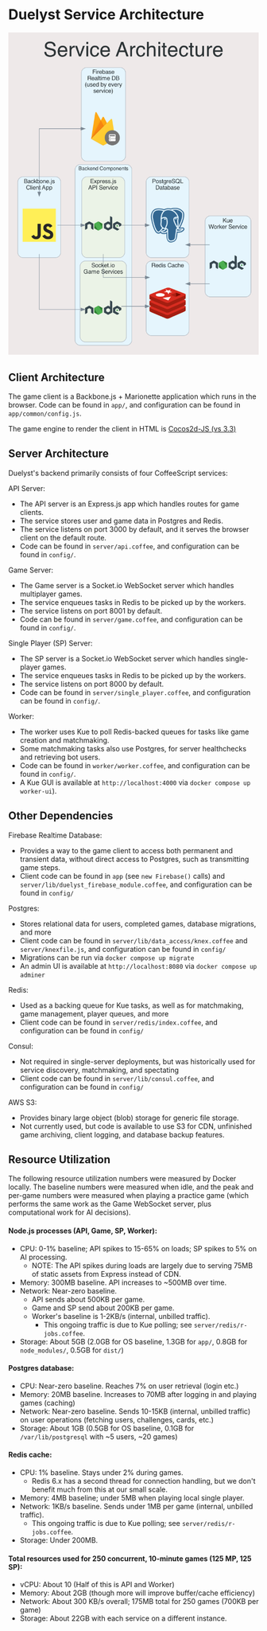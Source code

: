 # Duelyst Service Architecture

<img src="diagrams/services.png" alt="Service Architecture Diagram" width=600 />

## Client Architecture

The game client is a Backbone.js + Marionette application which runs in the
browser. Code can be found in `app/`, and configuration can be found in
`app/common/config.js`.

The game engine to render the client in HTML is [Cocos2d-JS (vs 3.3)](https://docs.cocos.com/cocos2d-x/manual/en/)

## Server Architecture

Duelyst's backend primarily consists of four CoffeeScript services:

API Server:

- The API server is an Express.js app which handles routes for game clients.
- The service stores user and game data in Postgres and Redis.
- The service listens on port 3000 by default, and it serves the browser client
	on the default route.
- Code can be found in `server/api.coffee`, and configuration can be found in
	`config/`.

Game Server:

- The Game server is a Socket.io WebSocket server which handles multiplayer
	games.
- The service enqueues tasks in Redis to be picked up by the workers.
- The service listens on port 8001 by default.
- Code can be found in `server/game.coffee`, and configuration can be found in
	`config/`.

Single Player (SP) Server:

- The SP server is a Socket.io WebSocket server which handles single-player
	games.
- The service enqueues tasks in Redis to be picked up by the workers.
- The service listens on port 8000 by default.
- Code can be found in `server/single_player.coffee`, and configuration can be
	found in `config/`.

Worker:

- The worker uses Kue to poll Redis-backed queues for tasks like game creation
	and matchmaking.
- Some matchmaking tasks also use Postgres, for server healthchecks and
	retrieving bot users.
- Code can be found in `worker/worker.coffee`, and configuration can be found
	in `config/`.
- A Kue GUI is available at `http://localhost:4000` via
	`docker compose up worker-ui`).

## Other Dependencies

Firebase Realtime Database:

- Provides a way to the game client to access both permanent and transient
	data, without direct access to Postgres, such as transmitting game steps.
- Client code can be found in `app` (see `new Firebase()` calls) and
	`server/lib/duelyst_firebase_module.coffee`, and configuration can be found
	in `config/`

Postgres:

- Stores relational data for users, completed games, database migrations, and
	more
- Client code can be found in `server/lib/data_access/knex.coffee` and
	`server/knexfile.js`, and configuration can be found in `config/`
- Migrations can be run via `docker compose up migrate`
- An admin UI is available at `http://localhost:8080` via
	`docker compose up adminer`

Redis:

- Used as a backing queue for Kue tasks, as well as for matchmaking, game
	management, player queues, and more
- Client code can be found in `server/redis/index.coffee`, and configuration
	can be found in `config/`

Consul:

- Not required in single-server deployments, but was historically used for
	service discovery, matchmaking, and spectating
- Client code can be found in `server/lib/consul.coffee`, and configuration can
	be found in `config/`

AWS S3:

- Provides binary large object (blob) storage for generic file storage.
- Not currently used, but code is available to use S3 for CDN, unfinished game
	archiving, client logging, and database backup features.

## Resource Utilization <a id="resource-utilization" />

The following resource utilization numbers were measured by Docker locally. The
baseline numbers were measured when idle, and the peak and per-game numbers
were measured when playing a practice game (which performs the same work as the
Game WebSocket server, plus computational work for AI decisions).

#### Node.js processes (API, Game, SP, Worker):

- CPU: 0-1% baseline; API spikes to 15-65% on loads; SP spikes to 5% on AI
	processing.
  - NOTE: The API spikes during loads are largely due to serving 75MB of static
		assets from Express instead of CDN.
- Memory: 300MB baseline. API increases to ~500MB over time.
- Network: Near-zero baseline.
	- API sends about 500KB per game.
	- Game and SP send about 200KB per game.
	- Worker's baseline is 1-2KB/s (internal, unbilled traffic).
		- This ongoing traffic is due to Kue polling; see
			`server/redis/r-jobs.coffee`.
- Storage: About 5GB (2.0GB for OS baseline, 1.3GB for `app/`, 0.8GB for
	`node_modules/`, 0.5GB for `dist/`)

#### Postgres database:

- CPU: Near-zero baseline. Reaches 7% on user retrieval (login etc.)
- Memory: 20MB baseline. Increases to 70MB after logging in and playing games
	(caching)
- Network: Near-zero baseline. Sends 10-15KB (internal, unbilled traffic) on
	user operations (fetching users, challenges, cards, etc.)
- Storage: About 1GB (0.5GB for OS baseline, 0.1GB for `/var/lib/postgresql`
	with ~5 users, ~20 games)

#### Redis cache:

- CPU: 1% baseline. Stays under 2% during games.
	- Redis 6.x has a second thread for connection handling, but we don't benefit
		much from this at our small scale.
- Memory: 4MB baseline; under 5MB when playing local single player.
- Network: 1KB/s baseline. Sends under 1MB per game (internal, unbilled
	traffic).
	- This ongoing traffic is due to Kue polling; see
		`server/redis/r-jobs.coffee`.
- Storage: Under 200MB.

#### Total resources used for 250 concurrent, 10-minute games (125 MP, 125 SP):

- vCPU: About 10 (Half of this is API and Worker)
- Memory: About 2GB (though more will improve buffer/cache efficiency)
- Network: About 300 KB/s overall; 175MB total for 250 games (700KB per game)
- Storage: About 22GB with each service on a different instance.
